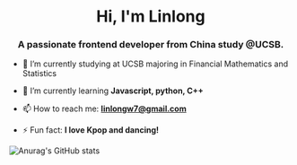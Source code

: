 
<!--
**lllllong7/lllllong7** is a ✨ _special_ ✨ repository because its `README.md` (this file) appears on your GitHub profile.

Here are some ideas to get you started:

- 🔭 I’m currently working on ...
- 🌱 I’m currently learning ...
- 👯 I’m looking to collaborate on ...
- 🤔 I’m looking for help with ...
- 💬 Ask me about ...
- 📫 How to reach me: ...
- 😄 Pronouns: ...
- ⚡ Fun fact: ...
-->

<h1 align="center">Hi, I'm Linlong</h1>
<h3 align="center">A passionate frontend developer from China study @UCSB.</h3>

- 🔭 I’m currently studying at UCSB majoring in Financial Mathematics and Statistics

- 🌱 I’m currently learning **Javascript, python, C++**

- 📫 How to reach me: **linlongw7@gmail.com**

- ⚡ Fun fact: **I love Kpop and dancing!**

![Anurag's GitHub stats](https://github-readme-stats.vercel.app/api?username=lllllong7&show_icons=true&theme=merko)
